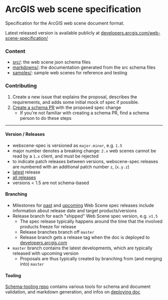 
# ArcGIS web scene specification

Specification for the ArcGIS web scene document format.  

Latest released version is available publicly at [developers.arcgis.com/web-scene-specification/](https://developers.arcgis.com/web-scene-specification/)

### Content

* [src/](./src/): the web scene json schema files
* [markdowns/](./markdowns): the documentation generated from the src schema files
* [samples/](./samples): sample web scenes for reference and testing


### Contributing

1. Create a new issue that explains the proposal, describes the requirements, and adds some initial mock of spec if possible.
2. [Create a schema PR](https://devtopia.esri.com/WebGIS/webscene-spec/wiki/Documentation-rules) with the proposed spec change
    * If you're not familiar with creating a schema PR, find a schema person to do these steps

---------------------------------


#### Version / Releases
* webscene-spec is versioned as `major.minor`, e.g. `1.5`
* major number denotes a breaking change: `2.x` web scenes cannot be read by a `1.x` client, and must be rejected
* to indicate patch releases between versions, webscene-spec releases are numbered with an additional patch number `z`, (`x.y.z`)
* [latest](https://devtopia.esri.com/Zurich-R-D-Center/webscene-spec/releases/latest) release
* [all releases](https://devtopia.esri.com/Zurich-R-D-Center/webscene-spec/releases)
* versions < 1.5 are not schema-based



#### Branching
* Milestones for [past](https://devtopia.esri.com/Zurich-R-D-Center/webscene-spec/milestones?state=closed) and 
  [upcoming](https://devtopia.esri.com/Zurich-R-D-Center/webscene-spec/milestones?state=open) Web Scene spec releases
  include information about release date and target products/versions
* Release branch for each "shipped" Web Scene spec version, e.g. `v1.5`
  * The spec release typically happens around the time that the involved products freeze for release 
  * Release branches branch off `master`
  * Release branch gets a release tag when the doc is deployed to [developers.arcgis.com](https://developers.arcgis.com/web-scene-specification/)
* `master` branch contains the latest developments, which are typically released with upcoming version
  * Proposals are thus typically created by branching from (and merging into) `master`


#### Tooling
[Schema-tooling repo](https://devtopia.esri.com/dyla8445/schema-tooling/) contains various tools for schema and document validation, and markdown generation, and infos on [deploying doc](https://devtopia.esri.com/dyla8445/schema-tooling/wiki/Deploying-to-Developers-Site)


